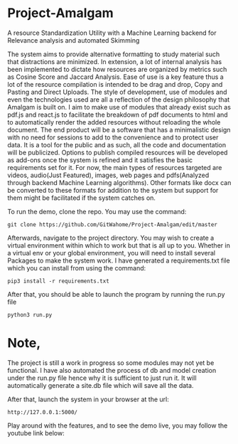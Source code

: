 # Project-Amalgam
A resource Standardization Utility with a Machine Learning backend for Relevance analysis and automated Skimming

The system aims to provide alternative formatting to study material such that distractions are minimized. In extension, a lot of internal analysis has been implemented to dictate how resources are organized by metrics such as Cosine Score and Jaccard Analysis. Ease of use is a key feature thus a lot of the resource compilation is intended to be drag and drop, Copy and Pasting and Direct Uploads. The style of development, use of modules and even the technologies used are all a reflection of the design philosophy that Amalgam is built on. I aim to make use of modules that already exist such as pdf.js and react.js to facilitate the breakdown of pdf documents to html and to automatically render the added resources without reloading the whole document. The end product will be a software that has a minimalistic design with no need for sessions to add to the convenience and to protect user data. It is a tool for the public and as such, all the code and documentation will be publicized. Options to publish compiled resources will be developed as add-ons once the system is refined and it satisfies the basic requirements set for it. For now, the main types of resources targeted are videos, audio(Just Featured), images, web pages and pdfs(Analyzed through backend Machine Learning algorithms).  Other formats like docx can be converted to these formats for addition to the system but support for them might be facilitated if the system catches on.

To run the demo, clone the repo. You may use the command:

```
git clone https://github.com/GitWahome/Project-Amalgam/edit/master
```

Afterwards, navigate to the project directory. You may wish to create a virtual environment within which to work but that is all up to you. Whether in a virtual env or your global environment, you will need to install several Packages to make the system work. I have generated a requirements.txt file which you can install from using the command:

```
pip3 install -r requirements.txt
```

After that, you should be able to launch the program by running the run.py file

```
python3 run.py
```

# Note, 
The project is still a work in progress so some modules may not yet be functional. I have also automated the process of db and model creation under the run.py file hence why it is sufficient to just run it. It will automatically generate a site.db file which will save all the data.

After that, launch the system in your browser at the url:

```
http://127.0.0.1:5000/

```

Play around with the features, and to see the demo live, you may follow the youtube link below:
